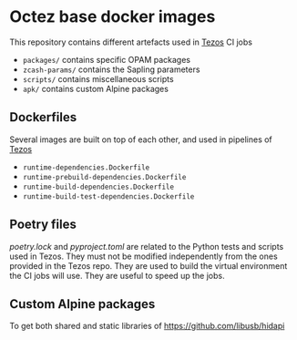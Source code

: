 # Octez base docker images

This repository contains different artefacts used in
[Tezos](https://gitlab.com/tezos/tezos) CI jobs

- `packages/` contains specific OPAM packages
- `zcash-params/` contains the Sapling parameters
- `scripts/` contains miscellaneous scripts
- `apk/` contains custom Alpine packages

## Dockerfiles

Several images are built on top of each other, and used in pipelines
of [Tezos](https://gitlab.com/tezos/tezos)

- `runtime-dependencies.Dockerfile`
- `runtime-prebuild-dependencies.Dockerfile`
- `runtime-build-dependencies.Dockerfile`
- `runtime-build-test-dependencies.Dockerfile`

## Poetry files

*poetry.lock* and *pyproject.toml* are related to the Python tests and
scripts used in Tezos. They must not be modified independently from
the ones provided in the Tezos repo. They are used to build the
virtual environment the CI jobs will use. They are useful to speed up
the jobs.

## Custom Alpine packages

To get both shared and static libraries of
https://github.com/libusb/hidapi
